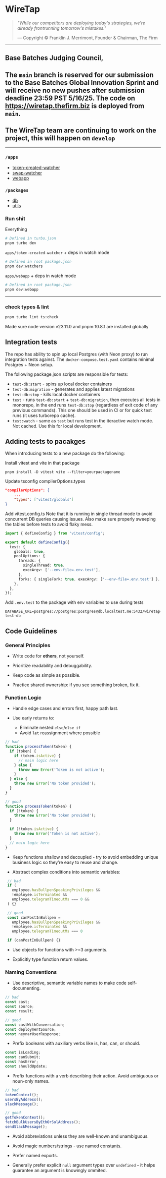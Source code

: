 # WireTap

> _"While our competitors are deploying today's strategies, we're already
> frontrunning tomorrow's mistakes."_
>
> — Copyright © Franklin J. Merrimont, Founder & Chairman, The Firm

---

## Base Batches Judging Council,

## The `main` branch is reserved for our submission to the Base Batches Global Innovation Sprint and will receive no new pushes after submission deadline 23:59 PST 5/16/25. The code on https://wiretap.thefirm.biz is deployed from `main`.

## The WireTap team are continuing to work on the project, this will happen on `develop`

---

### `/apps`

- [token-created-watcher](apps/token-created-watcher/README.md)
- [swap-watcher](apps/swap-watcher/README.md)
- [webapp](apps/webapp/README.md)

### `/packages`

- [db](packages/db/README.md)
- [utils](packages/utils/README.md)

### Run shit

Everything

```bash
# Defined in turbo.json
pnpm turbo dev
```

`apps/token-created-watcher` + deps in watch mode

```bash
# Defined in root package.json
pnpm dev:watchers
```

`apps/webapp` + deps in watch mode

```bash
# Defined in root package.json
pnpm dev:webapp
```

---

### check types & lint

```bash
pnpm turbo lint ts:check
```

Made sure node version v23.11.0 and pnpm 10.8.1 are installed globally

## Integration tests

The repo has ability to spin up local Postgres (with Neon proxy) to run integration tests against.
The `docker-compose.test.yaml` contains minimal Postgres + Neon setup.

The following package.json scripts are responsible for tests:

- `test-db:start` - spins up local docker containers
- `test-db:migration` - generates and applies latest migrations
- `test-db:stop` - kills local docker containers
- `test` - runs `test-db:start` + `test-db:migration`, then executes all tests in monorepo, in the end runs `test-db:stop` (regardless of exit code of any previous commands). This one should be used in CI or for quick test runs (it uses turborepo cache).
- `test:watch` - same as `test` but runs test in the iteractive watch mode. Not cached. Use this for local development.

## Adding tests to pacakges

When introducing tests to a new package do the following:

Install vitest and vite in that package

```
pnpm install -D vitest vite --filter=yourpackagename
```

Update tsconfig compilerOptions.types

```json
"compilerOptions": {
    ...
    "types": ["vitest/globals"]
}
```

Add vitest.config.ts
Note that it is running in single thread mode to avoid concurrent DB queries causing issues.
Also make sure properly sweeping the tables before tests to avoid flaky mess.

```typescript
import { defineConfig } from 'vitest/config';

export default defineConfig({
  test: {
    globals: true,
    poolOptions: {
      threads: {
        singleThread: true,
        execArgv: ['--env-file=.env.test'],
      },
      forks: { singleFork: true, execArgv: ['--env-file=.env.test'] },
    },
  },
});
```

Add `.env.test` to the package with env variables to use during tests

```
DATABASE_URL=postgres://postgres:postgres@db.localtest.me:5432/wiretap-test-db
```

## Code Guidelines

### General Principles

- Write code for <b>others</b>, not yourself.

- Prioritize readability and debuggability.

- Keep code as simple as possible.

- Practice shared ownership: if you see something broken, fix it.

### Function Logic

- Handle edge cases and errors first, happy path last.

- Use early returns to:
  - Eliminate nested `else`/`else if`
  - Avoid `let` reassignment where possible

```typescript
// bad
function processToken(token) {
  if (token) {
    if (token.isActive) {
      // main logic here
    } else {
      throw new Error('Token is not active');
    }
  } else {
    throw new Error('No token provided');
  }
}

// good
function processToken(token) {
  if (!token) {
    throw new Error('No token provided');
  }

  if (!token.isActive) {
    throw new Error('Token is not active');
  }
  // main logic here
}
```

- Keep functions shallow and decoupled - try to avoid embedding unique business logic so they’re easy to reuse and change.

- Abstract complex conditions into semantic variables:

```typescript
 // bad
 if (
   employee.hasBullpenSpeakingPrivileges &&
   !employee.isTerminated &&
   employee.telegramTimeoutMs === 0 &&
 ) {}

 // good
 const canPostInBullpen =
   employee.hasBullpenSpeakingPrivileges &&
   !employee.isTerminated &&
   employee.telegramTimeoutMs === 0

 if (canPostInBullpen) {}
```

- Use objects for functions with >=3 arguments.

- Explicitly type function return values.

### Naming Conventions

- Use descriptive, semantic variable names to make code self-documenting.

```ts
// bad
const cast;
const source;
const result;

// good
const castWithConversation;
const deploymentSource;
const neynarUserResponse;
```

- Prefix booleans with auxiliary verbs like is, has, can, or should.

```typescript
const isLoading;
const canSubmit;
const hasError;
const shouldUpdate;
```

- Prefix functions with a verb describing their action. Avoid ambiguous or noun-only names.

```typescript
// bad
tokenContext();
usersByAddress();
slackMessage();

// good
getTokenContext();
fetchBulkUsersByEthOrSolAddress();
sendSlackMessage();
```

- Avoid abbreviations unless they are well-known and unambiguous.

- Avoid magic numbers/strings - use named constants.

- Prefer named exports.

- Generally prefer explicit `null` argument types over `undefined` - it helps guarantee an argument is knowingly ommited.
